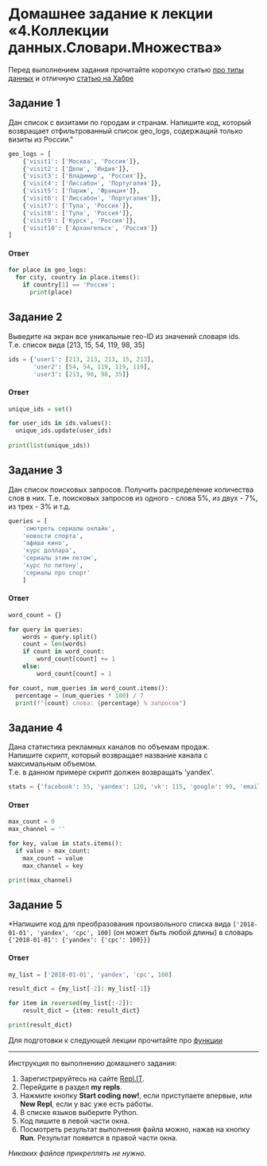 # Домашнее задание к лекции «4.Коллекции данных.Словари.Множества»

Перед выполнением задания прочитайте короткую статью [про типы данных](https://wombat.org.ua/AByteOfPython/data_structures.html) и отличную [статью на Хабре](https://habr.com/ru/post/319164/)

## Задание 1  
Дан список с визитами по городам и странам.  Напишите код, который возвращает отфильтрованный список geo_logs, содержащий только визиты из России."
```python
geo_logs = [
    {'visit1': ['Москва', 'Россия']},
    {'visit2': ['Дели', 'Индия']},
    {'visit3': ['Владимир', 'Россия']},
    {'visit4': ['Лиссабон', 'Португалия']},
    {'visit5': ['Париж', 'Франция']},
    {'visit6': ['Лиссабон', 'Португалия']},
    {'visit7': ['Тула', 'Россия']},
    {'visit8': ['Тула', 'Россия']},
    {'visit9': ['Курск', 'Россия']},
    {'visit10': ['Архангельск', 'Россия']}
]
```
#### Ответ

```python
for place in geo_logs:
  for city, country in place.items():
    if country[1] == 'Россия':
      print(place)
```

## Задание 2  
Выведите на экран все уникальные гео-ID из значений словаря ids.   
Т.е. список вида [213, 15, 54, 119, 98, 35]
```python
ids = {'user1': [213, 213, 213, 15, 213],
       'user2': [54, 54, 119, 119, 119],
       'user3': [213, 98, 98, 35]}
``` 

#### Ответ

```python
unique_ids = set()

for user_ids in ids.values():
  unique_ids.update(user_ids)
  
print(list(unique_ids))
```

## Задание 3  
Дан список поисковых запросов. Получить распределение количества слов в них.
Т.е. поисковых запросов из одного - слова 5%, из двух - 7%, из трех - 3% и т.д.
```python
queries = [
    'смотреть сериалы онлайн',
    'новости спорта',
    'афиша кино',
    'курс доллара',
    'сериалы этим летом',
    'курс по питону',
    'сериалы про спорт'
    ]
```

#### Ответ

```python
word_count = {}

for query in queries:
    words = query.split()
    count = len(words)
    if count in word_count:
        word_count[count] += 1
    else:
        word_count[count] = 1

for count, num_queries in word_count.items():
  percentage = (num_queries * 100) / 7
  print(f"{count} слова: {percentage} % запросов")
```

## Задание 4  
Дана статистика рекламных каналов по объемам продаж.  
Напишите скрипт, который возвращает название канала с максимальным объемом.  
Т.е. в данном примере скрипт должен возвращать 'yandex'.  
```python
stats = {'facebook': 55, 'yandex': 120, 'vk': 115, 'google': 99, 'email': 42, 'ok': 98}
```

#### Ответ

```python
max_count = 0
max_channel = ''

for key, value in stats.items():
  if value > max_count:
    max_count = value
    max_channel = key

print(max_channel)
```

## Задание 5  
*Напишите код для преобразования произвольного списка вида ```['2018-01-01', 'yandex', 'cpc', 100]``` (он может быть любой длины) в словарь
```{'2018-01-01': {'yandex': {'cpc': 100}}}```

#### Ответ

```python
my_list = ['2018-01-01', 'yandex', 'cpc', 100]

result_dict = {my_list[-2]: my_list[-1]}

for item in reversed(my_list[:-2]):
    result_dict = {item: result_dict}

print(result_dict)
```

Для подготовки к следующей лекции прочитайте про [функции](https://foxford.ru/wiki/informatika/funktsii-v-python)

---
Инструкция по выполнению домашнего задания:

1. Зарегистрируйтесь на сайте [Repl.IT](https://repl.it/).
2. Перейдите в раздел **my repls**.
3. Нажмите кнопку **Start coding now!**, если приступаете впервые, или **New Repl**, если у вас уже есть работы.
4. В списке языков выберите Python.
5. Код пишите в левой части окна.
6. Посмотреть результат выполнения файла можно, нажав на кнопку **Run**. Результат появится в правой части окна.


*Никаких файлов прикреплять не нужно.*

